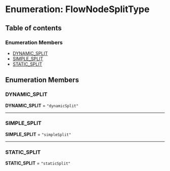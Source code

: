 # Enumeration: FlowNodeSplitType

## Table of contents

### Enumeration Members

* [DYNAMIC\_SPLIT](/en/auto-docs/free-layout-editor/enums/FlowNodeSplitType.md#dynamic_split)
* [SIMPLE\_SPLIT](/en/auto-docs/free-layout-editor/enums/FlowNodeSplitType.md#simple_split)
* [STATIC\_SPLIT](/en/auto-docs/free-layout-editor/enums/FlowNodeSplitType.md#static_split)

## Enumeration Members

### DYNAMIC\_SPLIT

**DYNAMIC\_SPLIT** = `"dynamicSplit"`

***

### SIMPLE\_SPLIT

**SIMPLE\_SPLIT** = `"simpleSplit"`

***

### STATIC\_SPLIT

**STATIC\_SPLIT** = `"staticSplit"`
